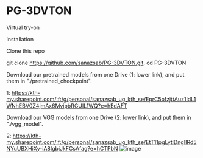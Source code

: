 # PG-3DVTON
Virtual try-on

Installation

Clone this repo


git clone https://github.com/sanazsab/PG-3DVTON.git. 
cd PG-3DVTON

Download our pretrained models from one Drive (1: lower link), and put them in "./pretrained_checkpoint".

1: https://kth-my.sharepoint.com/:f:/g/personal/sanazsab_ug_kth_se/EprC5ofzjttAuz1IdL1WNhEBV0Z4jmAx6MyipbRGUIL1WQ?e=hEdAFT

Download our VGG models from one Drive (2: lower link), and put them in "./vgg_model".

2: https://kth-my.sharepoint.com/:f:/g/personal/sanazsab_ug_kth_se/EtT11pgLytlDngIIRd5NYuUBXHiXy-iA8IgbjJkFCsAfag?e=hCTPbN
![image](https://user-images.githubusercontent.com/88779083/167309871-1840b26e-f3e9-4699-8367-14eef7b69067.png)
